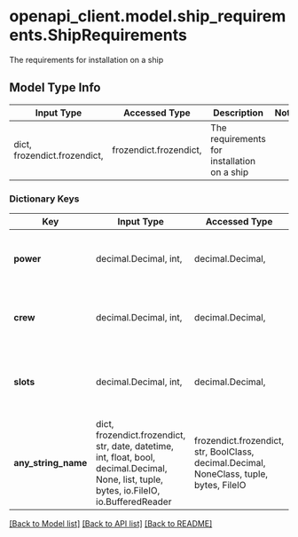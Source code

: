# openapi_client.model.ship_requirements.ShipRequirements

The requirements for installation on a ship

## Model Type Info
Input Type | Accessed Type | Description | Notes
------------ | ------------- | ------------- | -------------
dict, frozendict.frozendict,  | frozendict.frozendict,  | The requirements for installation on a ship | 

### Dictionary Keys
Key | Input Type | Accessed Type | Description | Notes
------------ | ------------- | ------------- | ------------- | -------------
**power** | decimal.Decimal, int,  | decimal.Decimal,  | The amount of power required from the reactor. | [optional] 
**crew** | decimal.Decimal, int,  | decimal.Decimal,  | The number of crew required for operation. | [optional] 
**slots** | decimal.Decimal, int,  | decimal.Decimal,  | The number of module slots required for installation. | [optional] 
**any_string_name** | dict, frozendict.frozendict, str, date, datetime, int, float, bool, decimal.Decimal, None, list, tuple, bytes, io.FileIO, io.BufferedReader | frozendict.frozendict, str, BoolClass, decimal.Decimal, NoneClass, tuple, bytes, FileIO | any string name can be used but the value must be the correct type | [optional]

[[Back to Model list]](../../README.md#documentation-for-models) [[Back to API list]](../../README.md#documentation-for-api-endpoints) [[Back to README]](../../README.md)

